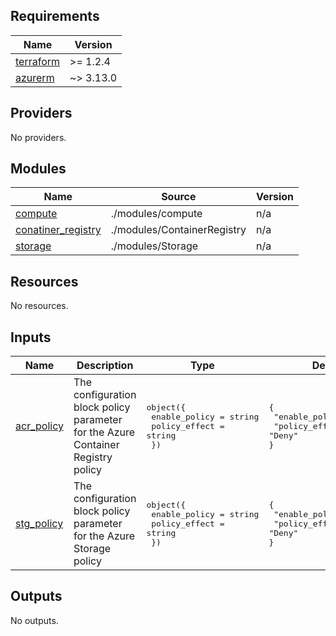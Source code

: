 <!-- BEGIN_TF_DOCS -->
## Requirements

| Name | Version |
|------|---------|
| <a name="requirement_terraform"></a> [terraform](#requirement\_terraform) | >= 1.2.4 |
| <a name="requirement_azurerm"></a> [azurerm](#requirement\_azurerm) | ~> 3.13.0 |

## Providers

No providers.

## Modules

| Name | Source | Version |
|------|--------|---------|
| <a name="module_compute"></a> [compute](#module\_compute) | ./modules/compute | n/a |
| <a name="module_conatiner_registry"></a> [conatiner\_registry](#module\_conatiner\_registry) | ./modules/ContainerRegistry | n/a |
| <a name="module_storage"></a> [storage](#module\_storage) | ./modules/Storage | n/a |

## Resources

No resources.

## Inputs

| Name | Description | Type | Default | Required |
|------|-------------|------|---------|:--------:|
| <a name="input_acr_policy"></a> [acr\_policy](#input\_acr\_policy) | The configuration block policy parameter for the Azure Container Registry policy | <pre>object({<br>    enable_policy = string<br>    policy_effect = string<br>  })</pre> | <pre>{<br>  "enable_policy": "true",<br>  "policy_effect": "Deny"<br>}</pre> | no |
| <a name="input_stg_policy"></a> [stg\_policy](#input\_stg\_policy) | The configuration block policy parameter for the Azure Storage policy | <pre>object({<br>    enable_policy = string<br>    policy_effect = string<br>  })</pre> | <pre>{<br>  "enable_policy": "true",<br>  "policy_effect": "Deny"<br>}</pre> | no |

## Outputs

No outputs.
<!-- END_TF_DOCS -->